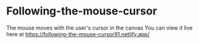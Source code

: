 # Following-the-mouse-cursor
 The mouse moves with the user's cursor in the canvas
You can view it live here at https://following-the-mouse-cursor91.netlify.app/
